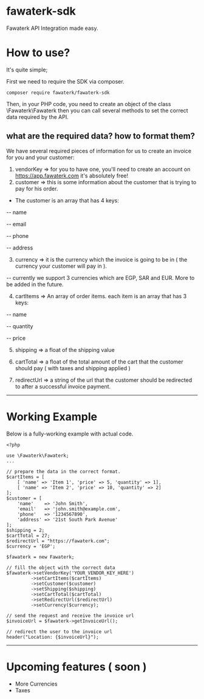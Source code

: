 # fawaterk-sdk
Fawaterk API Integration made easy.

# How to use?
It's quite simple;

First we need to require the SDK via composer.

`composer require fawaterk/fawaterk-sdk`

Then, in your PHP code, you need to create an object of the class \Fawaterk\Fawaterk then you can call
several methods to set the correct data required by the API.

## what are the required data? how to format them?
We have several required pieces of information for us to create an invoice for you and your customer:

1. vendorKey => for you to have one, you'll need to create an account on https://app.fawaterk.com it's absolutely free!
2. customer => this is some information about the customer that is trying to pay for his order.

- The customer is an array that has 4 keys:

-- name

-- email

-- phone

-- address

3. currency => it is the currency which the invoice is going to be in ( the currency your customer will pay in ).

-- currently we support 3 currencies which are EGP, SAR and EUR. More to be added in the future.

4. cartItems => An array of order items. each item is an array that has 3 keys:

-- name

-- quantity

-- price

5. shipping => a float of the shipping value

6. cartTotal => a float of the total amount of the cart that the customer should pay ( with taxes and shipping applied )

7. redirectUrl => a string of the url that the customer should be redirected to after a successful invoice payment.
---

# Working Example
Below is a fully-working example with actual code.

```
<?php

use \Fawaterk\Fawaterk;
...

// prepare the data in the correct format.
$cartItems = [
    [ 'name' => 'Item 1', 'price' => 5, 'quantity' => 1],
    [ 'name' => 'Item 2', 'price' => 10, 'quantity' => 2]
];
$customer = [
    'name'    => 'John Smith',
    'email'   => 'john.smith@example.com',
    'phone'   => '1234567890',
    'address' => '21st South Park Avenue'
];
$shipping = 2;
$cartTotal = 27;
$redirectUrl = "https://fawaterk.com";
$currency = 'EGP';

$fawaterk = new Fawaterk;

// fill the object with the correct data
$fawaterk->setVendorKey('YOUR_VENDOR_KEY_HERE')
         ->setCartItems($cartItems)
         ->setCustomer($customer)
         ->setShipping($shipping)
         ->setCartTotal($cartTotal)
         ->setRedirectUrl($redirectUrl)
         ->setCurrency($currency);

// send the request and receive the invoice url
$invoiceUrl = $fawaterk->getInvoiceUrl();

// redirect the user to the invoice url
header("Location: {$invoiceUrl}");
```

---

# Upcoming features ( soon )

- More Currencies
- Taxes
